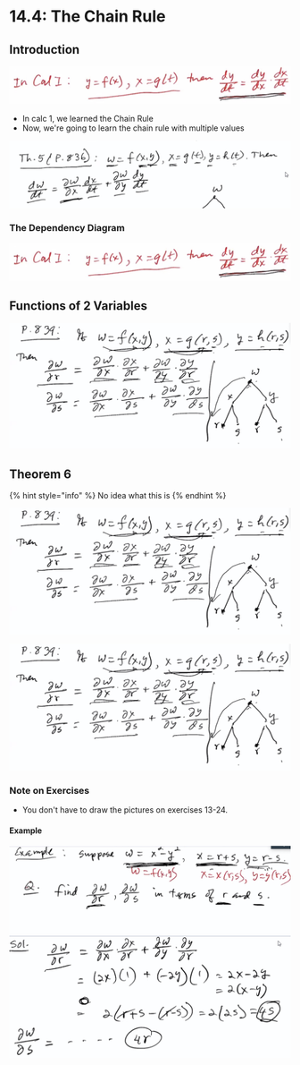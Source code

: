 # 14.4: The Chain Rule

## Introduction

![Calc 1 Chain Rule](../../../.gitbook/assets/image%20%28379%29%20%282%29%20%282%29%20%282%29%20%282%29%20%282%29%20%282%29%20%282%29.png)

* In calc 1, we learned the Chain Rule
* Now, we're going to learn the chain rule with multiple values

![](../../../.gitbook/assets/image%20%28378%29.png)

### The Dependency Diagram

![](../../../.gitbook/assets/image%20%28379%29%20%282%29%20%282%29%20%282%29%20%282%29%20%282%29%20%282%29%20%282%29%20%281%29.png)

## Functions of 2 Variables

![](../../../.gitbook/assets/image%20%28377%29%20%286%29%20%286%29%20%281%29.png)

## Theorem 6

{% hint style="info" %}
No idea what this is
{% endhint %}

![](../../../.gitbook/assets/image%20%28377%29%20%286%29%20%286%29%20%286%29.png)

![](../../../.gitbook/assets/image%20%28377%29%20%286%29%20%286%29.png)

### Note on Exercises

* You don't have to draw the pictures on exercises 13-24. 

#### Example

![](../../../.gitbook/assets/image%20%28386%29.png)





